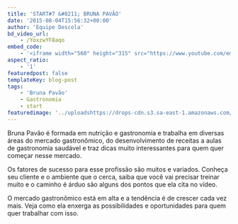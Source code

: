 ```yaml
---
title: 'START#7 &#8211; BRUNA PAVÃO'
date: '2015-08-04T15:56:32+00:00'
author: 'Equipe Descola'
bd_video_url:
    - /YoxzwYF8aqo
embed_code:
    - '<iframe width="560" height="315" src="https://www.youtube.com/embed/YoxzwYF8aqo" frameborder="0" allowfullscreen></iframe>'
aspect_ratio:
    - '1'
featuredpost: false
templateKey: blog-post
tags:
    - 'Bruna Pavão'
    - Gastronomia
    - start
featuredimage: '../uploadshttps://drops-cdn.s3.sa-east-1.amazonaws.com/drops-new/wp-content/uploads/2015/08/04155632/Start_Bruna-150x150.png'
---
```

Bruna Pavão é formada em nutrição e gastronomia e trabalha em diversas áreas do mercado gastronômico, do desenvolvimento de receitas a aulas de gastronomia saudável e traz dicas muito interessantes para quem quer começar nesse mercado.

Os fatores de sucesso para esse profissão são muitos e variados. Conheça seu cliente e o ambiente que o cerca, saiba que você vai precisar treinar muito e o caminho é árduo são alguns dos pontos que ela cita no vídeo.

O mercado gastronômico está em alta e a tendência é de crescer cada vez mais. Veja como ela enxerga as possibilidades e oportunidades para quem quer trabalhar com isso.